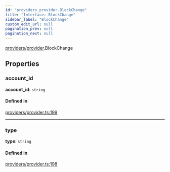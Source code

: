 ```yaml
---
id: "providers_provider.BlockChange"
title: "Interface: BlockChange"
sidebar_label: "BlockChange"
custom_edit_url: null
pagination_prev: null
pagination_next: null
---
```


[providers/provider](../modules/providers_provider.md).BlockChange

## Properties

### account\_id

 **account\_id**: `string`

#### Defined in

[providers/provider.ts:199](https://github.com/maxhr/near--near-api-js/blob/a0c9a104/packages/near-api-js/src/providers/provider.ts#L199)

___

### type

 **type**: `string`

#### Defined in

[providers/provider.ts:198](https://github.com/maxhr/near--near-api-js/blob/a0c9a104/packages/near-api-js/src/providers/provider.ts#L198)
